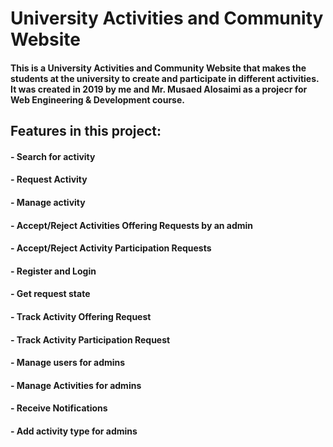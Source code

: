 # University Activities and Community Website

#### This is a University Activities and Community Website that makes the students at the university to create and participate in different activities. It was created in 2019 by me and Mr. Musaed Alosaimi as a projecr for Web Engineering & Development course. 

## Features in this project:
#### - Search for activity
#### - Request Activity
#### - Manage activity
#### - Accept/Reject Activities Offering Requests by an admin
#### - Accept/Reject Activity Participation Requests
#### - Register and Login
#### - Get request state
#### - Track Activity Offering Request
#### - Track Activity Participation Request
#### - Manage users for admins
#### - Manage Activities for admins
#### - Receive Notifications
#### - Add activity type for admins
